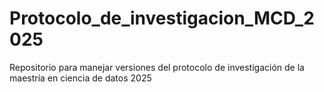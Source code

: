 # Protocolo_de_investigacion_MCD_2025
Repositorio para manejar versiones del protocolo de investigación de la maestría en ciencia de datos 2025
